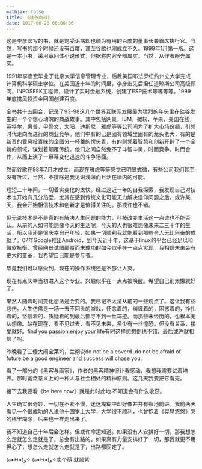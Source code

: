 ```yaml
---
mathjax: false
title: 《硅谷商战》
date: 1017-06-28 06:06:06
---
```


这是李彦宏写的书，就是饱受诟病却也颇为有用的百度的董事长兼首席执行官。当然，写书的那个时候还没有百度，甚至谷歌也刚成立不久。1999年1月第一版。这是一本小书，采用章回体小说形式，但据称内容全部属实。当然，从作者眼光属实。

1991年李彦宏毕业于北京大学信息管理专业，后赴美国布法罗纽约州立大学完成计算机科学硕士学位。在美国近十年的时间里，李彦宏先后担任道琼斯公司高级顾问，INFOSEEK工程师，设计了实时金融系统，创建了ESP技术等等等等。1999年底携风投资金回国创建百度。

全书共十五回合，记录了93-98这几个世界互联网发展最为猛烈的年头里在硅谷发生的一个个惊心动魄的商战故事。其中包括网景，IBM，微软，苹果，美国在线，英特尔，惠普，甲骨文，太阳，迪斯尼，雅虎等等公司间为了扩大市场份额，引领时代走向而进行的商业竞争。他们中有的已是固有领域里固有的龙头老大，有的是新晋的受风投青睐的企图分一杯羹的愣头青，有的则凭着智慧和创新开辟了一个全新的领域，谋划着颠覆传统。他们之间自然免不了斗智斗勇，时而竞争，时而合作，从而上演了一幕幕变化迅速的斗争场面。

然而谷歌在98年7月才成立，而现在雅虎等等感觉已明显式微，有些公司我们甚至没有听过，当然，不排除是我见识浅薄而且活在墙内的可能。

短短二十年间，一切着实变化的太快。经过这近一年的自我探索，我发现自己对技术也开始有几分热爱，尤其在感到传统文化可能无力解决信仰问题之后。或许某天，我会开始相信技术和创新才是值得关注的。那或许也不错。

但无论技术是不是真的有解决人生问题的能力，科技改变生活这一点谁也不能否认。从前的人如何能想像今天的生活呢，今天的人也很难想像未来二三十年的生活，所以我还是很庆幸自己年轻，如果一切顺利我就能看到那些令人无比兴奋的成就了。07年Google推出Android，到今天近十年，这基于linux的平台已经足以和微软抗衡，曾经网景试图颠覆而未成功的如今似乎在一点点实现，我相信未来会有更大的变革，我希望自己能是参与者。

毕竟我们可以感受到，现在的操作系统还是不够让人爽。

现在有点庆幸当初进入这个专业。兴趣似乎在一点点被唤醒。希望自己别太懒就好了。

果然人随着时间变化想法是会变的。我已记不太清从前的一些观点了。这让我有些悲伤。人生仿佛是一场一去不回头的游戏，怀念着的，纠缠着的，困惑着的，挣扎着的，坚信着的，质疑着的到最后都寻不到一丝踪迹。而那些未经历的，也根本无从想像。站在现在，看不见过去，看不见未来，多少有一丝惶恐。但没有关系，接受就好。find you passion.enjoy your life有时这样想想倒也不错，最后或许就相信了呢。

昨晚看了三傻大闹宝莱坞，兰彻说do not be a coverd .do not be afraid of future.be a good engineer and success will chase you.

看了一部分的《黑客与画家》，作者的黑客精神很让我感动，我想我需要试着培养。那时宽泛意义上的一种人与社会相处的精神原则。这几天我要把它看完。

接下去我要看《be here now》就是此时此地.不知道会有什么收获。

人生确实很奇妙，一切在不紧不慢，迷迷糊糊中却好像井井有条地前进。我前两天看见一个很成功的人说他十四岁上大学，大学很不顺利，也曾抱着《晃晃悠悠》哭的稀里糊涂，后来也一样走出来了。

我不知道自己十年后会怎样。但或许命运知道。如果没有人安排好一切，那我想怎么走就怎么走就是了，总会有出路的。如果真有力量安排好了一切，那我就更不用担心了，想怎么走就怎么走就是了，出路都固定了。

(๑•̀ㅂ•́)و✧
(๑•̀ㅂ•́)و✧卖个萌   就酱紫